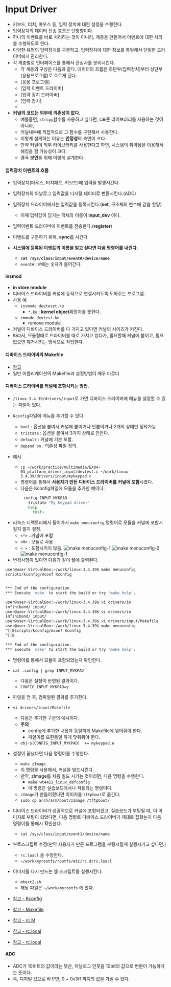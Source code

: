 # Input Driver
- 키보드, 터치, 마우스 등, 입력 장치에 대한 설정을 수행한다.
- 입력장치의 데이터 전송 흐름은 단방향이다.
- 하나의 이벤트를 바로 처리하는 것이 아니라, 계층을 만들어서 이벤트에 대한 처리를 수행하도록 한다.
- 다양한 유형의 입력장치를 구분하고, 입력장치에 대한 정보를 통일해서 단일한 드라이버에서 관리한다.
- 각 계층별로 인터페이스를 통해서 관심사를 분리시킨다.
  - 각 계층의 구성은 다음과 같다. 데이터의 흐름은 하단부(입력장치)부터 상단부(응용프로그램)로 흐르게 된다.
  - [응용 프로그램]
  - [입력 이벤트 드라이버]
  - [입력 장치 드라이버]
  - [입력 장치]
  -
- **커널의 코드는 외부에 의존성이 없다.**
  - 예를들면, `strcpy`함수를 사용하고 싶다면, c표준 라이브러리를 사용하는 것이 아니라,
  - 커널내부에 직접적으로 그 함수를 구현해서 사용한다.
  - 이렇게 설계하는 이유는 **안정성**의 측면이 크다.
  - 만약 커널이 외부 라이브러리를 사용한다고 하면, 시스템의 취약점을 이용해서 해킹을 할 가능성이 크다.
  - 결국 **보안**을 위해 이렇게 설계한다.

#### 입력장치 이벤트의 흐름
- 입력장치(마우스, 터치패드, 키보드)에 입력을 발생시킨다.
- 입력장치의 아날로그 입력값을 디지털 데이터로 변환시킨다.(ADC)
- 입력장치 드라이버에서는 입력값을 등록시킨다.(**set**, 구조체의 변수에 값을 할당)
  - 이때 입력값이 담기는 객체의 이름이 **input_dev** 이다.
- 입력이벤트 드라이버에 이벤트를 전송한다.(**register**)
- 이벤트를 구분하기 위해, **sync**를 시킨다.

- **시스템에 등록된 이벤트의 이름을 알고 싶다면 다음 명령어를 내린다.**
  - **`cat /sys/class/input/event#/device/name`**
  - `event#` : #에는 숫자가 들어간다.

#### insmod
- **in store module**
- 디바이스 드라이버를 커널에 동적으로 연결시키도록 도와주는 프로그램.
- 사용 예
  - `insmode devteset.ko`
    - `*.ko` : **kernel object**확장자를 뜻한다.
  - `rmmode devtest.ko`
    - remove module
- 커널이 디바이스 드라이버를 다 가지고 있다면 커널의 사이즈가 커진다.
- 따라서, 모듈형태로 드라이버를 따로 가지고 있다가, 필요할때 커널에 붙이고, 필요없으면 제거시키는 방식으로 작업한다.

#### 디바이스 드라이버의 Makefile
- [참고](./multimedia/EX04-03_platform_driver_input/Makefile)
- 일반 어플리케이션의 Makefile과 설정방법이 매우 다르다

#### 디바이스 드라이버를 커널에 포함시키는 방법.
- `/linux-3.4.39/drivers/input`로 가면 디바이스 드라이버에 메뉴를 설정할 수 있는 파일이 있다.
- `Kconfig`파일에 메뉴를 추가할 수 있다.
  - `bool` : 옵션을 붙여서 커널에 붙이거나 안붙이거나 2개의 상태만 정의가능
  - `tristate` : 옵션을 붙여서 3가지 상태로 만든다.
  - `default` : 커널에 기본 포함.
  - `depend on` : 의존성 파일 정의.

- 예시
  - `cp ~/work/practice/multimedia/EX04-03_platform_driver_input/devtest.c ~/work/linux-3.4.39/drivers/input/mykeypad.c`
  - 명령어를 통해서 **사용자가 만든 디바이스 드라이버를** **커널에 포함**시켰다.
  - 다음은 Kconfig파일에 모듈을 추가한 예이다.
```bash
        config INPUT_MYKPAD
          tristate "My Keypad driver"
          help
            test~
```

- 리눅스 디렉토리에서 들어가서 `make menuconfig` 명령어로 모듈을 커널에 포함시킬지 말지 결정.
  - `<*>` : 커널에 포함
  - `<M>` : 모듈로 사용
  - `< >` : 포함시키지 않음.
![make menuconfig-1](./img/makeconfig-1.JPG)
![make menuconfig-2](./img/makeconfig-2.JPG)
![make menuconfig-1](./img/makeconfig-3.JPG)
- 변경사항이 있다면 다음과 같이 쉘에 출력된다.
```bash
user@user-VirtualBox:~/work/linux-3.4.39$ make menuconfig
scripts/kconfig/mconf Kconfig


*** End of the configuration.
*** Execute 'make' to start the build or try 'make help'.

user@user-VirtualBox:~/work/linux-3.4.39$ vi drivers/in
infiniband/ input/
user@user-VirtualBox:~/work/linux-3.4.39$ vi drivers/in
infiniband/ input/
user@user-VirtualBox:~/work/linux-3.4.39$ vi drivers/input/Makefile
user@user-VirtualBox:~/work/linux-3.4.39$ make menuconfig
^[[Bscripts/kconfig/mconf Kconfig
^[[B

*** End of the configuration.
*** Execute 'make' to start the build or try 'make help'.
```

- 명령어를 통해서 모듈이 포함되었는지 확인한다.
- `cat .config | grep INPUT_MYKPAD`
  - 다음은 설정이 반영된 결과이다.
  - `CONFIG_INPUT_MYKPAD=y`
- 파일을 연 후, 컴파일된 결과를 추가한다.
- `vi drivers/input/Makefile`
  - 다음은 추가한 구문의 예시이다.
  - **주의**
    - config에 추가한 내용과 동일하게 Makefile에 넣어줘야 한다.
    - 파일이름 또한동일 하게 맞춰줘야 한다.
  - `obj-$(CONFIG_INPUT_MYKPAD)  += mykeypad.o`
- 설정이 끝났다면 다음 명령어를 수행한다.
  - `make zImage`
  - 이 명령을 사용해서, 커널을 빌드시킨다.
  - 만약, zImage를 처음 빌드 시키는 것이라면, 다음 명령을 수행한다.
    - `make wt4412_linux_defconfig`
    - 이 명령은 실습보드에서나 적용되는 명령이다.
  - `zImage`가 만들어졌다면 이미지를 `tftpboot`로 옮긴다.
  - `sudo cp arch/arm/boot/zImage /tftpboot/`
- 디바이스 드라이버가 성공적으로 커널에 포함되었고, 실습보드가 부팅될 때, 이 이미지로 부팅이 되었다면, 다음 명령로 디바이스 드라이버가 제대로 잡혔는지 다음 명령어를 통해서 확인한다.
  - `cat /sys/class/input/event1/device/name`
- 부트스크립트 수정(만약 사용자가 만든 프로그램을 부팅시킬때 실행시키고 싶다면.)
  - `rc.loacl` 을 수정한다.
  - `~/work/myrootfs/rootfs/etc/rc.d/rc.loacl`
- 이미지를 다시 만드는 쉘 스크립트를 실행시킨다.
  - `mkext2.sh`
  - 해당 파일은 `~/work/myrootfs` 에 있다.

- [참고 - Kconfig](./multimedia/kernel/Kconfig)
- [참고 - Makefile](./multimedia/kernel/Makefile)
- [참고 - rc.M](./multimedia/kernel/rc.M)
- [참고 - rc.local](./multimedia/kernel/rc.local)
- [참고 - rc.local](./multimedia/kernel/mkext2.sh)

#### ADC
- ADC가 10비트의 값이라는 뜻은, 아날로그 인풋을 10bit의 값으로 변환이 가능하다는 뜻이다.
- 즉, 디지털 값으로 바꾸면, 0 ~ 0x3ff 까지의 값을 가질 수 있다.
